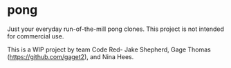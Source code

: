 # pong
Just your everyday run-of-the-mill pong clones. This project is not intended for commercial use.

This is a WIP project by team Code Red- Jake Shepherd, Gage Thomas (https://github.com/gaget2), and Nina Hees.
